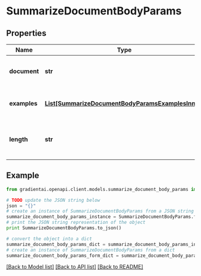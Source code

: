 # SummarizeDocumentBodyParams


## Properties
Name | Type | Description | Notes
------------ | ------------- | ------------- | -------------
**document** | **str** | The document to summarize. | 
**examples** | [**List[SummarizeDocumentBodyParamsExamplesInner]**](SummarizeDocumentBodyParamsExamplesInner.md) | Examples of how to summarize documents. | 
**length** | **str** | Roughly how long the summary should be. | [optional] 

## Example

```python
from gradientai.openapi.client.models.summarize_document_body_params import SummarizeDocumentBodyParams

# TODO update the JSON string below
json = "{}"
# create an instance of SummarizeDocumentBodyParams from a JSON string
summarize_document_body_params_instance = SummarizeDocumentBodyParams.from_json(json)
# print the JSON string representation of the object
print SummarizeDocumentBodyParams.to_json()

# convert the object into a dict
summarize_document_body_params_dict = summarize_document_body_params_instance.to_dict()
# create an instance of SummarizeDocumentBodyParams from a dict
summarize_document_body_params_form_dict = summarize_document_body_params.from_dict(summarize_document_body_params_dict)
```
[[Back to Model list]](../README.md#documentation-for-models) [[Back to API list]](../README.md#documentation-for-api-endpoints) [[Back to README]](../README.md)


